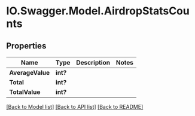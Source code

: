 # IO.Swagger.Model.AirdropStatsCounts
## Properties

Name | Type | Description | Notes
------------ | ------------- | ------------- | -------------
**AverageValue** | **int?** |  | 
**Total** | **int?** |  | 
**TotalValue** | **int?** |  | 

[[Back to Model list]](../README.md#documentation-for-models) [[Back to API list]](../README.md#documentation-for-api-endpoints) [[Back to README]](../README.md)

